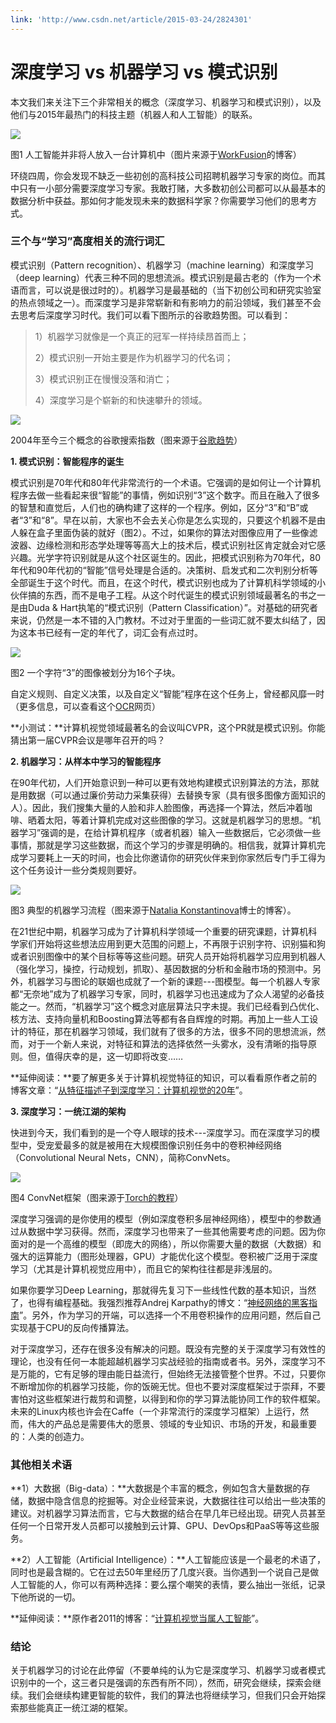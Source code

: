 ```yaml
---
link: 'http://www.csdn.net/article/2015-03-24/2824301'
---
```


# 深度学习 vs 机器学习 vs 模式识别

本文我们来关注下三个非常相关的概念（深度学习、机器学习和模式识别），以及他们与2015年最热门的科技主题（机器人和人工智能）的联系。

![](http://img.ptcms.csdn.net/article/201503/24/5510f4de93adf.jpg)

图1 人工智能并非将人放入一台计算机中（图片来源于[WorkFusion](http://crowdcomputingblog.com/2013/11/01/whats-the-true-definition-of-a-platform/)的博客）

环绕四周，你会发现不缺乏一些初创的高科技公司招聘机器学习专家的岗位。而其中只有一小部分需要深度学习专家。我敢打赌，大多数初创公司都可以从最基本的数据分析中获益。那如何才能发现未来的数据科学家？你需要学习他们的思考方式。

### **三个与“学习”高度相关的流行词汇**

模式识别（Pattern recognition）、机器学习（machine learning）和深度学习（deep learning）代表三种不同的思想流派。模式识别是最古老的（作为一个术语而言，可以说是很过时的）。机器学习是最基础的（当下初创公司和研究实验室的热点领域之一）。而深度学习是非常崭新和有影响力的前沿领域，我们甚至不会去思考后深度学习时代。我们可以看下图所示的谷歌趋势图。可以看到：

> 1）机器学习就像是一个真正的冠军一样持续昂首而上；  
>    
> 2）模式识别一开始主要是作为机器学习的代名词；  
>    
> 3）模式识别正在慢慢没落和消亡；  
>    
> 4）深度学习是个崭新的和快速攀升的领域。

![](http://img.ptcms.csdn.net/article/201503/24/5510f50129889.jpg)

2004年至今三个概念的谷歌搜索指数（图来源于[谷歌趋势](http://www.csdn.net/article/2015-03-24/2824301#q=machine+learning,+pattern+recognition,+deep+learning&cmpt=q&tz&tz)）

**1. 模式识别：智能程序的诞生**

模式识别是70年代和80年代非常流行的一个术语。它强调的是如何让一个计算机程序去做一些看起来很“智能”的事情，例如识别“3”这个数字。而且在融入了很多的智慧和直觉后，人们也的确构建了这样的一个程序。例如，区分“3”和“B”或者“3”和“8”。早在以前，大家也不会去关心你是怎么实现的，只要这个机器不是由人躲在盒子里面伪装的就好（图2）。不过，如果你的算法对图像应用了一些像滤波器、边缘检测和形态学处理等等高大上的技术后，模式识别社区肯定就会对它感兴趣。光学字符识别就是从这个社区诞生的。因此，把模式识别称为70年代，80年代和90年代初的“智能”信号处理是合适的。决策树、启发式和二次判别分析等全部诞生于这个时代。而且，在这个时代，模式识别也成为了计算机科学领域的小伙伴搞的东西，而不是电子工程。从这个时代诞生的模式识别领域最著名的书之一是由Duda & Hart执笔的“模式识别（Pattern Classification）”。对基础的研究者来说，仍然是一本不错的入门教材。不过对于里面的一些词汇就不要太纠结了，因为这本书已经有一定的年代了，词汇会有点过时。

![](http://img.ptcms.csdn.net/article/201503/24/5510f556a4ef4.jpg)

图2 一个字符“3”的图像被划分为16个子块。

自定义规则、自定义决策，以及自定义“智能”程序在这个任务上，曾经都风靡一时（更多信息，可以查看这个[OCR](http://www.micro.dibe.unige.it/Research/OCR.htm)网页）

**小测试：**计算机视觉领域最著名的会议叫CVPR，这个PR就是模式识别。你能猜出第一届CVPR会议是哪年召开的吗？

**2. 机器学习：从样本中学习的智能程序**

在90年代初，人们开始意识到一种可以更有效地构建模式识别算法的方法，那就是用数据（可以通过廉价劳动力采集获得）去替换专家（具有很多图像方面知识的人）。因此，我们搜集大量的人脸和非人脸图像，再选择一个算法，然后冲着咖啡、晒着太阳，等着计算机完成对这些图像的学习。这就是机器学习的思想。“机器学习”强调的是，在给计算机程序（或者机器）输入一些数据后，它必须做一些事情，那就是学习这些数据，而这个学习的步骤是明确的。相信我，就算计算机完成学习要耗上一天的时间，也会比你邀请你的研究伙伴来到你家然后专门手工得为这个任务设计一些分类规则要好。

![](http://img.ptcms.csdn.net/article/201503/24/5510f5a57e7ea_middle.jpg?_=28133)

图3 典型的机器学习流程（图来源于[Natalia Konstantinova](http://nkonst.com/machine-learning-explained-simple-words/)博士的博客）。

在21世纪中期，机器学习成为了计算机科学领域一个重要的研究课题，计算机科学家们开始将这些想法应用到更大范围的问题上，不再限于识别字符、识别猫和狗或者识别图像中的某个目标等等这些问题。研究人员开始将机器学习应用到机器人（强化学习，操控，行动规划，抓取）、基因数据的分析和金融市场的预测中。另外，机器学习与图论的联姻也成就了一个新的课题---图模型。每一个机器人专家都“无奈地”成为了机器学习专家，同时，机器学习也迅速成为了众人渴望的必备技能之一。然而，“机器学习”这个概念对底层算法只字未提。我们已经看到凸优化、核方法、支持向量机和Boosting算法等都有各自辉煌的时期。再加上一些人工设计的特征，那在机器学习领域，我们就有了很多的方法，很多不同的思想流派，然而，对于一个新人来说，对特征和算法的选择依然一头雾水，没有清晰的指导原则。但，值得庆幸的是，这一切即将改变……

**延伸阅读：**要了解更多关于计算机视觉特征的知识，可以看看原作者之前的博客文章：“[从特征描述子到深度学习：计算机视觉的20年](http://quantombone.blogspot.com/2015/01/from-feature-descriptors-to-deep.html)”。

**3. 深度学习：一统江湖的架构**

快进到今天，我们看到的是一个夺人眼球的技术---深度学习。而在深度学习的模型中，受宠爱最多的就是被用在大规模图像识别任务中的卷积神经网络（Convolutional Neural Nets，CNN），简称ConvNets。

![](http://img.ptcms.csdn.net/article/201503/24/5510f5cdaa82f_middle.jpg?_=1645)

图4 ConvNet框架（图来源于[Torch的教程](http://torch.cogbits.com/doc/tutorials_supervised/)）

深度学习强调的是你使用的模型（例如深度卷积多层神经网络），模型中的参数通过从数据中学习获得。然而，深度学习也带来了一些其他需要考虑的问题。因为你面对的是一个高维的模型（即庞大的网络），所以你需要大量的数据（大数据）和强大的运算能力（图形处理器，GPU）才能优化这个模型。卷积被广泛用于深度学习（尤其是计算机视觉应用中），而且它的架构往往都是非浅层的。

如果你要学习Deep Learning，那就得先复习下一些线性代数的基本知识，当然了，也得有编程基础。我强烈推荐Andrej Karpathy的博文：“[神经网络的黑客指南](http://karpathy.github.io/neuralnets/)”。另外，作为学习的开端，可以选择一个不用卷积操作的应用问题，然后自己实现基于CPU的反向传播算法。

对于深度学习，还存在很多没有解决的问题。既没有完整的关于深度学习有效性的理论，也没有任何一本能超越机器学习实战经验的指南或者书。另外，深度学习不是万能的，它有足够的理由能日益流行，但始终无法接管整个世界。不过，只要你不断增加你的机器学习技能，你的饭碗无忧。但也不要对深度框架过于崇拜，不要害怕对这些框架进行裁剪和调整，以得到和你的学习算法能协同工作的软件框架。未来的Linux内核也许会在Caffe（一个非常流行的深度学习框架）上运行，然而，伟大的产品总是需要伟大的愿景、领域的专业知识、市场的开发，和最重要的：人类的创造力。

### **其他相关术语**

**1）大数据（Big-data）：**大数据是个丰富的概念，例如包含大量数据的存储，数据中隐含信息的挖掘等。对企业经营来说，大数据往往可以给出一些决策的建议。对机器学习算法而言，它与大数据的结合在早几年已经出现。研究人员甚至任何一个日常开发人员都可以接触到云计算、GPU、DevOps和PaaS等等这些服务。

**2）人工智能（Artificial Intelligence）：**人工智能应该是一个最老的术语了，同时也是最含糊的。它在过去50年里经历了几度兴衰。当你遇到一个说自己是做人工智能的人，你可以有两种选择：要么摆个嘲笑的表情，要么抽出一张纸，记录下他所说的一切。

**延伸阅读：**原作者2011的博客：“[计算机视觉当属人工智能](http://quantombone.blogspot.com/2011/03/computer-vision-is-artificial.html)”。

### 结论

关于机器学习的讨论在此停留（不要单纯的认为它是深度学习、机器学习或者模式识别中的一个，这三者只是强调的东西有所不同），然而，研究会继续，探索会继续。我们会继续构建更智能的软件，我们的算法也将继续学习，但我们只会开始探索那些能真正一统江湖的框架。

